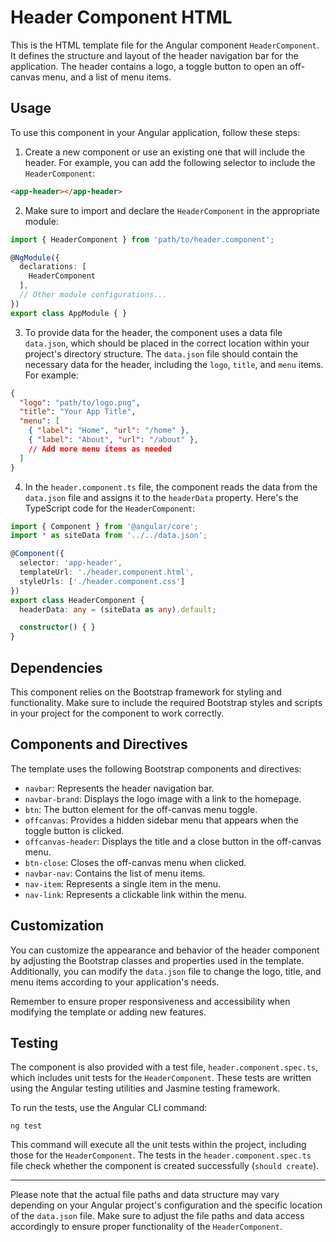 
# Header Component HTML

This is the HTML template file for the Angular component `HeaderComponent`. It defines the structure and layout of the header navigation bar for the application. The header contains a logo, a toggle button to open an off-canvas menu, and a list of menu items.

## Usage

To use this component in your Angular application, follow these steps:

1. Create a new component or use an existing one that will include the header. For example, you can add the following selector to include the `HeaderComponent`:

```html
<app-header></app-header>
```

2. Make sure to import and declare the `HeaderComponent` in the appropriate module:

```typescript
import { HeaderComponent } from 'path/to/header.component';

@NgModule({
  declarations: [
    HeaderComponent
  ],
  // Other module configurations...
})
export class AppModule { }
```

3. To provide data for the header, the component uses a data file `data.json`, which should be placed in the correct location within your project's directory structure. The `data.json` file should contain the necessary data for the header, including the `logo`, `title`, and `menu` items. For example:

```json
{
  "logo": "path/to/logo.png",
  "title": "Your App Title",
  "menu": [
    { "label": "Home", "url": "/home" },
    { "label": "About", "url": "/about" },
    // Add more menu items as needed
  ]
}
```

4. In the `header.component.ts` file, the component reads the data from the `data.json` file and assigns it to the `headerData` property. Here's the TypeScript code for the `HeaderComponent`:

```typescript
import { Component } from '@angular/core';
import * as siteData from '../../data.json';

@Component({
  selector: 'app-header',
  templateUrl: './header.component.html',
  styleUrls: ['./header.component.css']
})
export class HeaderComponent {
  headerData: any = (siteData as any).default;

  constructor() { }
}
```

## Dependencies

This component relies on the Bootstrap framework for styling and functionality. Make sure to include the required Bootstrap styles and scripts in your project for the component to work correctly.

## Components and Directives

The template uses the following Bootstrap components and directives:

- `navbar`: Represents the header navigation bar.
- `navbar-brand`: Displays the logo image with a link to the homepage.
- `btn`: The button element for the off-canvas menu toggle.
- `offcanvas`: Provides a hidden sidebar menu that appears when the toggle button is clicked.
- `offcanvas-header`: Displays the title and a close button in the off-canvas menu.
- `btn-close`: Closes the off-canvas menu when clicked.
- `navbar-nav`: Contains the list of menu items.
- `nav-item`: Represents a single item in the menu.
- `nav-link`: Represents a clickable link within the menu.

## Customization

You can customize the appearance and behavior of the header component by adjusting the Bootstrap classes and properties used in the template. Additionally, you can modify the `data.json` file to change the logo, title, and menu items according to your application's needs.

Remember to ensure proper responsiveness and accessibility when modifying the template or adding new features.

## Testing

The component is also provided with a test file, `header.component.spec.ts`, which includes unit tests for the `HeaderComponent`. These tests are written using the Angular testing utilities and Jasmine testing framework.

To run the tests, use the Angular CLI command:

```
ng test
```

This command will execute all the unit tests within the project, including those for the `HeaderComponent`. The tests in the `header.component.spec.ts` file check whether the component is created successfully (`should create`).

---

Please note that the actual file paths and data structure may vary depending on your Angular project's configuration and the specific location of the `data.json` file. Make sure to adjust the file paths and data access accordingly to ensure proper functionality of the `HeaderComponent`.
